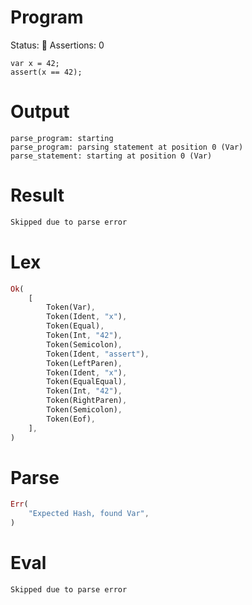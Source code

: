 # Program
Status: 🔴
Assertions: 0

```rustleaf
var x = 42;
assert(x == 42);
```

# Output
```
parse_program: starting
parse_program: parsing statement at position 0 (Var)
parse_statement: starting at position 0 (Var)
```

# Result
```rust
Skipped due to parse error
```

# Lex
```rust
Ok(
    [
        Token(Var),
        Token(Ident, "x"),
        Token(Equal),
        Token(Int, "42"),
        Token(Semicolon),
        Token(Ident, "assert"),
        Token(LeftParen),
        Token(Ident, "x"),
        Token(EqualEqual),
        Token(Int, "42"),
        Token(RightParen),
        Token(Semicolon),
        Token(Eof),
    ],
)
```

# Parse
```rust
Err(
    "Expected Hash, found Var",
)
```

# Eval
```rust
Skipped due to parse error
```